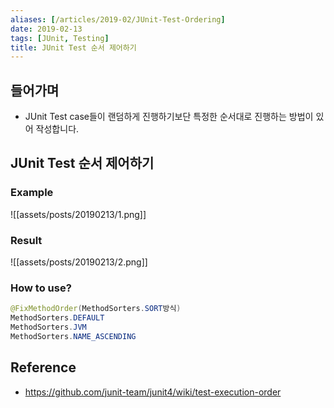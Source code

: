 ```yaml
---
aliases: [/articles/2019-02/JUnit-Test-Ordering]
date: 2019-02-13
tags: [JUnit, Testing]
title: JUnit Test 순서 제어하기
---
```

## 들어가며
- JUnit Test case들이 랜덤하게 진행하기보단 특정한 순서대로 진행하는 방법이 있어 작성합니다.



## JUnit Test 순서 제어하기

### Example
![[assets/posts/20190213/1.png]]

### Result
![[assets/posts/20190213/2.png]]

### How to use?
```java
@FixMethodOrder(MethodSorters.SORT방식)
MethodSorters.DEFAULT
MethodSorters.JVM
MethodSorters.NAME_ASCENDING
```

## Reference
- <https://github.com/junit-team/junit4/wiki/test-execution-order>
